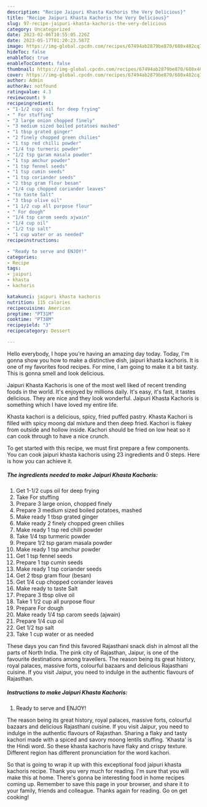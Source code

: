 ```yaml
---
description: "Recipe Jaipuri Khasta Kachoris the Very Delicious}"
title: "Recipe Jaipuri Khasta Kachoris the Very Delicious}"
slug: 97-recipe-jaipuri-khasta-kachoris-the-very-delicious
category: Uncategorized
date: 2023-02-06T10:55:05.226Z
date: 2023-05-17T01:20:23.587Z
image: https://img-global.cpcdn.com/recipes/67494ab2879be870/680x482cq70/jaipuri-khasta-kachoris-recipe-main-photo.jpg
hideToc: false
enableToc: true
enableTocContent: false
thumbnail: https://img-global.cpcdn.com/recipes/67494ab2879be870/680x482cq70/jaipuri-khasta-kachoris-recipe-main-photo.jpg
cover: https://img-global.cpcdn.com/recipes/67494ab2879be870/680x482cq70/jaipuri-khasta-kachoris-recipe-main-photo.jpg
author: Admin
authorAv: notfound
ratingvalue: 4.3
reviewcount: 9
recipeingredient:
- "1-1/2 cups oil for deep frying"
- " For stuffing"
- "3 large onion chopped finely"
- "3 medium sized boiled potatoes mashed"
- "1 tbsp grated ginger"
- "2 finely chopped green chilies"
- "1 tsp red chilli powder"
- "1/4 tsp turmeric powder"
- "1/2 tsp garam masala powder"
- "1 tsp amchur powder"
- "1 tsp fennel seeds"
- "1 tsp cumin seeds"
- "1 tsp coriander seeds"
- "2 tbsp gram flour besan"
- "1/4 cup chopped coriander leaves"
- "to taste Salt"
- "3 tbsp olive oil"
- "1 1/2 cup all purpose flour"
- " For dough"
- "1/4 tsp carom seeds ajwain"
- "1/4 cup oil"
- "1/2 tsp salt"
- "1 cup water or as needed"
recipeinstructions:

- "Ready to serve and ENJOY!"
categories:
- Recipe
tags:
- jaipuri
- khasta
- kachoris

katakunci: jaipuri khasta kachoris 
nutrition: 115 calories
recipecuisine: American
preptime: "PT31M"
cooktime: "PT38M"
recipeyield: "3"
recipecategory: Dessert

---
```



Hello everybody, I hope you're having an amazing day today. Today, I'm gonna show you how to make a distinctive dish, jaipuri khasta kachoris. It is one of my favorites food recipes. For mine, I am going to make it a bit tasty. This is gonna smell and look delicious.

Jaipuri Khasta Kachoris is one of the most well liked of recent trending foods in the world. It's enjoyed by millions daily. It's easy, it's fast, it tastes delicious. They are nice and they look wonderful. Jaipuri Khasta Kachoris is something which I have loved my entire life.

Khasta kachori is a delicious, spicy, fried puffed pastry. Khasta Kachori is filled with spicy moong dal mixture and then deep fried. Kachori is flakey from outside and hollow inside. Kachori should be fried on low heat so it can cook through to have a nice crunch.


To get started with this recipe, we must first prepare a few components. You can cook jaipuri khasta kachoris using 23 ingredients and 0 steps. Here is how you can achieve it.

<!--inarticleads1-->

##### The ingredients needed to make Jaipuri Khasta Kachoris:

1. Get 1-1/2 cups oil for deep frying
1. Take  For stuffing
1. Prepare 3 large onion, chopped finely
1. Prepare 3 medium sized boiled potatoes, mashed
1. Make ready 1 tbsp grated ginger
1. Make ready 2 finely chopped green chilies
1. Make ready 1 tsp red chilli powder
1. Take 1/4 tsp turmeric powder
1. Prepare 1/2 tsp garam masala powder
1. Make ready 1 tsp amchur powder
1. Get 1 tsp fennel seeds
1. Prepare 1 tsp cumin seeds
1. Make ready 1 tsp coriander seeds
1. Get 2 tbsp gram flour (besan)
1. Get 1/4 cup chopped coriander leaves
1. Make ready to taste Salt
1. Prepare 3 tbsp olive oil
1. Take 1 1/2 cup all purpose flour
1. Prepare  For dough
1. Make ready 1/4 tsp carom seeds (ajwain)
1. Prepare 1/4 cup oil
1. Get 1/2 tsp salt
1. Take 1 cup water or as needed


These days you can find this favored Rajasthani snack dish in almost all the parts of North India. The pink city of Rajasthan, Jaipur, is one of the favourite destinations among travellers. The reason being its great history, royal palaces, massive forts, colourful bazaars and delicious Rajasthani cuisine. If you visit Jaipur, you need to indulge in the authentic flavours of Rajasthan. 

<!--inarticleads2-->

##### Instructions to make Jaipuri Khasta Kachoris:


1. Ready to serve and ENJOY!

The reason being its great history, royal palaces, massive forts, colourful bazaars and delicious Rajasthani cuisine. If you visit Jaipur, you need to indulge in the authentic flavours of Rajasthan. Sharing a flaky and tasty kachori made with a spiced and savory moong lentils stuffing. &#39;Khasta&#39; is the Hindi word. So these khasta kachoris have flaky and crispy texture. Different region has different pronunciation for the word kachori. 

So that is going to wrap it up with this exceptional food jaipuri khasta kachoris recipe. Thank you very much for reading. I'm sure that you will make this at home. There's gonna be interesting food in home recipes coming up. Remember to save this page in your browser, and share it to your family, friends and colleague. Thanks again for reading. Go on get cooking!
